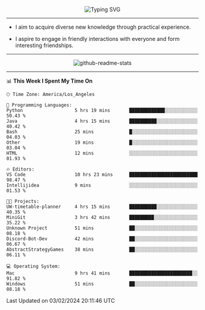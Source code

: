 <p align="center">
  <img src="https://readme-typing-svg.demolab.com?font=Fira+Code&weight=500&size=32&duration=2500&pause=1600&center=true&vCenter=true&random=false&width=1024&height=64&lines=Hi+there+%F0%9F%91%8B;I'm+delighted+you+could+make+it+here+%F0%9F%8E%89;I'm+Harry%2C+a+college+student+still+finding+my+way" alt="Typing SVG" />
</p>


---


- I aim to acquire diverse new knowledge through practical experience.

- I aspire to engage in friendly interactions with everyone and form interesting friendships.


---


<p align="center">
  <img src="https://github-readme-stats.vercel.app/api?username=Harry-Jing&show_icons=true" alt="github-readme-stats"/>
</p>


---

<!--START_SECTION:waka-->
📊 **This Week I Spent My Time On** 

```text
🕑︎ Time Zone: America/Los_Angeles

💬 Programming Languages: 
Python                   5 hrs 19 mins       █████████████░░░░░░░░░░░░   50.43 % 
Java                     4 hrs 15 mins       ██████████░░░░░░░░░░░░░░░   40.42 % 
Bash                     25 mins             █░░░░░░░░░░░░░░░░░░░░░░░░   04.03 % 
Other                    19 mins             █░░░░░░░░░░░░░░░░░░░░░░░░   03.04 % 
HTML                     12 mins             ░░░░░░░░░░░░░░░░░░░░░░░░░   01.93 % 

🔥 Editors: 
VS Code                  10 hrs 23 mins      █████████████████████████   98.47 % 
Intellijidea             9 mins              ░░░░░░░░░░░░░░░░░░░░░░░░░   01.53 % 

🐱‍💻 Projects: 
UW-timetable-planner     4 hrs 15 mins       ██████████░░░░░░░░░░░░░░░   40.35 % 
MiniGit                  3 hrs 42 mins       █████████░░░░░░░░░░░░░░░░   35.22 % 
Unknown Project          51 mins             ██░░░░░░░░░░░░░░░░░░░░░░░   08.18 % 
Discord-Bot-Dev          42 mins             ██░░░░░░░░░░░░░░░░░░░░░░░   06.67 % 
AbstractStrategyGames    38 mins             ██░░░░░░░░░░░░░░░░░░░░░░░   06.11 % 

💻 Operating System: 
Mac                      9 hrs 41 mins       ███████████████████████░░   91.82 % 
Windows                  51 mins             ██░░░░░░░░░░░░░░░░░░░░░░░   08.18 % 
```


 Last Updated on 03/02/2024 20:11:46 UTC
<!--END_SECTION:waka-->

